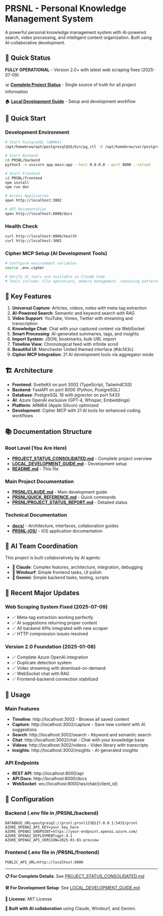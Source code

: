 # PRSNL - Personal Knowledge Management System

A powerful personal knowledge management system with AI-powered search, video processing, and intelligent content organization. Built using AI-collaborative development.

## 🎯 Quick Status

**FULLY OPERATIONAL** - Version 2.0+ with latest web scraping fixes (2025-07-09)

📊 **[Complete Project Status](PROJECT_STATUS_CONSOLIDATED.md)** - Single source of truth for all project information

🏠 **[Local Development Guide](LOCAL_DEVELOPMENT_GUIDE.md)** - Setup and development workflow

## 🚀 Quick Start

### Development Environment
```bash
# Start PostgreSQL (ARM64)
/opt/homebrew/opt/postgresql@16/bin/pg_ctl -D /opt/homebrew/var/postgresql@16 start

# Start Backend
cd PRSNL/backend
python3 -m uvicorn app.main:app --host 0.0.0.0 --port 8000 --reload

# Start Frontend  
cd PRSNL/frontend
npm install
npm run dev

# Access Application
open http://localhost:3002

# API Documentation
open http://localhost:8000/docs
```

### Health Check
```bash
curl http://localhost:8000/health
curl http://localhost:3002
```

### Cipher MCP Setup (AI Development Tools)
```bash
# Configure environment variables
source .env.cipher

# Verify 21 tools are available in Claude Code
# Tools include: file operations, memory management, reasoning patterns
```

## 🌟 Key Features

1. **Universal Capture**: Articles, videos, notes with meta-tag extraction
2. **AI-Powered Search**: Semantic and keyword search with RAG
3. **Video Support**: YouTube, Vimeo, Twitter with streaming and transcription  
4. **Knowledge Chat**: Chat with your captured content via WebSocket
5. **Smart Processing**: AI-generated summaries, tags, and insights
6. **Import System**: JSON, bookmarks, bulk URL import
7. **Timeline View**: Chronological feed with infinite scroll
8. **Beautiful UI**: Manchester United themed interface (#dc143c)
9. **Cipher MCP Integration**: 21 AI development tools via aggregator mode

## 🏗️ Architecture

- **Frontend**: SvelteKit on port 3002 (TypeScript, TailwindCSS)
- **Backend**: FastAPI on port 8000 (Python, PostgreSQL)
- **Database**: PostgreSQL 16 with pgvector on port 5433
- **AI**: Azure OpenAI exclusive (GPT-4, Whisper, Embeddings)
- **Platform**: ARM64 (Apple Silicon) optimized
- **Development**: Cipher MCP with 21 AI tools for enhanced coding workflows

## 📚 Documentation Structure

### Root Level (You Are Here)
- **[PROJECT_STATUS_CONSOLIDATED.md](PROJECT_STATUS_CONSOLIDATED.md)** - Complete project overview
- **[LOCAL_DEVELOPMENT_GUIDE.md](LOCAL_DEVELOPMENT_GUIDE.md)** - Development setup
- **[README.md](README.md)** - This file

### Main Project Documentation
- **[PRSNL/CLAUDE.md](PRSNL/CLAUDE.md)** - Main development guide
- **[PRSNL/QUICK_REFERENCE.md](PRSNL/QUICK_REFERENCE.md)** - Quick commands
- **[PRSNL/PROJECT_STATUS_REPORT.md](PRSNL/PROJECT_STATUS_REPORT.md)** - Detailed status

### Technical Documentation  
- **[docs/](docs/)** - Architecture, interfaces, collaboration guides
- **[PRSNL-iOS/](PRSNL-iOS/)** - iOS application documentation

## 🤖 AI Team Coordination

This project is built collaboratively by AI agents:

- **🎨 Claude**: Complex features, architecture, integration, debugging
- **🚀 Windsurf**: Simple frontend tasks, UI polish  
- **🧠 Gemini**: Simple backend tasks, testing, scripts

## 🎉 Recent Major Updates

### Web Scraping System Fixed (2025-07-09)
- ✅ Meta-tag extraction working perfectly
- ✅ AI suggestions returning proper content
- ✅ All backend APIs integrated with new scraper
- ✅ HTTP compression issues resolved

### Version 2.0 Foundation (2025-01-08)  
- ✅ Complete Azure OpenAI integration
- ✅ Duplicate detection system
- ✅ Video streaming with download-on-demand
- ✅ WebSocket chat with RAG
- ✅ Frontend-backend connection stabilized

## 📱 Usage

### Main Features
- **Timeline**: http://localhost:3002 - Browse all saved content
- **Capture**: http://localhost:3002/capture - Save new content with AI suggestions
- **Search**: http://localhost:3002/search - Keyword and semantic search
- **Chat**: http://localhost:3002/chat - Chat with your knowledge base
- **Videos**: http://localhost:3002/videos - Video library with transcripts
- **Insights**: http://localhost:3002/insights - AI-generated insights

### API Endpoints
- **REST API**: http://localhost:8000/api
- **API Docs**: http://localhost:8000/docs
- **WebSocket**: ws://localhost:8000/ws/chat/{client_id}

## 🔧 Configuration

### Backend (.env file in /PRSNL/backend)
```env
DATABASE_URL=postgresql://prsnl:prsnl123@127.0.0.1:5433/prsnl
AZURE_OPENAI_API_KEY=your_key_here
AZURE_OPENAI_ENDPOINT=https://your-endpoint.openai.azure.com/
AZURE_OPENAI_DEPLOYMENT=gpt-4.1
AZURE_OPENAI_API_VERSION=2025-01-01-preview
```

### Frontend (.env file in /PRSNL/frontend)
```env
PUBLIC_API_URL=http://localhost:8000
```

---

**📋 For Complete Details**: See [PROJECT_STATUS_CONSOLIDATED.md](PROJECT_STATUS_CONSOLIDATED.md)

**🛠️ For Development Setup**: See [LOCAL_DEVELOPMENT_GUIDE.md](LOCAL_DEVELOPMENT_GUIDE.md)

**📄 License**: MIT License

**🙏 Built with AI collaboration** using Claude, Windsurf, and Gemini.